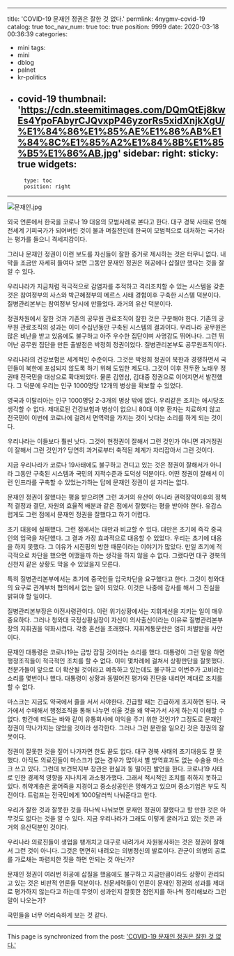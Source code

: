 
---
title: 'COVID-19 문재인 정권은 잘한 것 없다.'
permlink: 4nygmv-covid-19
catalog: true
toc_nav_num: true
toc: true
position: 9999
date: 2020-03-18 00:36:39
categories:
- mini
tags:
- mini
- dblog
- palnet
- kr-politics
- covid-19
thumbnail: 'https://cdn.steemitimages.com/DQmQtEj8kwEs4YpoFAbyrCJQvxpP46yzorRs5xidXnjkXgU/%E1%84%86%E1%85%AE%E1%86%AB%E1%84%8C%E1%85%A2%E1%84%8B%E1%85%B5%E1%86%AB.jpg'
sidebar:
    right:
        sticky: true
widgets:
    -
        type: toc
        position: right
---


![문재인.jpg](https://cdn.steemitimages.com/DQmQtEj8kwEs4YpoFAbyrCJQvxpP46yzorRs5xidXnjkXgU/%E1%84%86%E1%85%AE%E1%86%AB%E1%84%8C%E1%85%A2%E1%84%8B%E1%85%B5%E1%86%AB.jpg)


외국 언론에서 한국을 코로나 19 대응의 모범사례로 본다고 한다. 대구 경북 사태로 인해 전세계 기피국가가 되어버린 것이 불과 며칠전인데 한국이 모범적으로 대처하는 국가라는 평가를 들으니 격세지감이다.

그러나 문재인 정권이 이런 보도를 자신들이 잘한 증거로 제시하는 것은 터무니 없다. 내막을 조금만 자세히 들여다 보면 그동안 문재인 정권은 허공에다 삽질만 했다는 것을 잘 알 수 있다.

우리나라가 지금처럼 적극적으로 감염자를 추적하고 격리조치할 수 있는 시스템을 갖춘 것은 참여정부의 사스와 박근혜정부의 메르스 사태 경험이후 구축한 시스템 덕분이다. 질병관리본부는 참여정부 당시에 만들었다. 과거의 유산 덕분이다.

정권차원에서 잘한 것과 기존의 공무원 관료조직이 잘한 것은 구분해야 한다. 기존의 공무원 관료조직의 성과는 이미 수십년동안 구축된 시스템의 결과이다. 우리나라 공무원은 많은 비난을 받고 있음에도 불구하고 아주 우수한 집단이며 사명감도 뛰어나다. 그런 뛰어난 공무원 집단을 만든 출발점은 박정희 정권이었다. 질병관리본부도 공무원조직이다.

우리나라의 건강보험은 세계적인 수준이다. 그것은 박정희 정권이 북한과 경쟁하면서 국민들이 북한에 포섭되지 않도록 하기 위해 도입한 제도다. 그것이 이후 전두환 노태우 정권때 전국민을 대상으로 확대되었다. 물론 김영삼, 김대중 정권으로 이어지면서 발전했다. 그 덕분에 우리는 인구 1000명당 12개의 병상을 확보할 수 있었다.

영국과 이탈리아는 인구 1000명당 2-3개의 병상 밖에 없다. 우리같은 조치는 애시당초 생각할 수 없다. 제대로된 건강보험과 병상이 없으니 80대 이후 환자는 치료하지 않고 전국민이 이번에 코로나에 걸려서 면역력을 가지는 것이 낫다는 소리를 하게 되는 것이다.

우리나라는 이들보다 훨씬 낫다. 그것이 현정권이 잘해서 그런 것인가 아니면 과거정권이 잘해서 그런 것인가? 당연히 과거로부터 축적된 체계가 자리잡아서 그런 것이다.

지금 우리나라가 코로나 19사태에도 불구하고 견디고 있는 것은 정권이 잘해서가 아니라 그동안 구축된 시스템과 국민의 지적수준과 도덕성 덕분이다. 어떤 정권이 잘해서 이런 인프라를 구축할 수 있었는가하는 답에 문재인 정권이 설 자리는 없다.

문재인 정권이 잘했다는 평을 받으려면 그런 과거의 유산이 아니라 권력장악이후의 정책적 결정과 결단, 자원의 효율적 배분과 같은 점에서 잘했다는 평을 받아야 한다. 유감스럽게도 그런 점에서 문재인 정권을 잘했다고 하기 어렵다.

초기 대응에 실패했다. 그런 점에서는 대만과 비교할 수 있다. 대만은 초기에 즉각 중국인의 입국을 차단했다. 그 결과 가장 효과적으로 대응할 수 있었다. 우리는 초기에 대응을 하지 못했다. 그 이유가 시진핑의 방한 때문이라는 이야기가 많았다. 만일 초기에 적극적으로 차단을 했으면 어땠을까 하는 생각을 하지 않을 수 없다. 그랬다면 대구 경북의 신천지 같은 상황도 막을 수 있었을지 모른다.

특히 질병관리본부에서는 초기에 중국인들 입국차단을 요구했다고 한다. 그것이 청와대의 요구로 관계부처 협의에서 없는 일이 되었다. 이것은 나중에 감사를 해서 그 진실을 밝혀야 할 일이다.

질병관리본부장은 야전사령관이다. 이런 위기상황에서는 지휘계선을 지키는 일이 매우 중요하다. 그러나 청와대 국정상황실장이 자신이 의사출신이라는 이유로 질병관리본부장의 지휘권을 약화시켰다. 각종 혼선을 초래했다. 지휘계통문란은 엄히 처벌받을 사안이다.

문재인 대통령은 코로나19는 금방 잡힐 것이라는 소리를 했다. 대통령이 그런 말을 하면 행정조직들이 적극적인 조치를 할 수 없다. 이미 몇차례에 걸쳐서 상황판단을 잘못했다. 전문가들이 앞으로 더 확산될 것이라고 예측하고 있는데도 불구하고 이번주가 고비라는 소리를 몇번이나 했다. 대통령이 상황과 동떨어진 평가와 진단을 내리면 제대로 조치를 할 수 없다.

마스크는 지금도 약국에서 줄을 서서 사야한다. 긴급할 때는 긴급하게 초지하면 된다. 국가에서 수매해서 행정조직을 통해 나누면 쉬울 것을 왜 약국가서 사게 하는지 이해할 수 없다. 항간에 떠도는 바와 같이 유통회사에 이익을 주기 위한 것인가? 그정도로 문재인 정권이 막나가지는 않았을 것이라 생각한다. 그러나 그런 분란을 일으킨 것은 정권의 잘못이다.

정권이 잘못한 것을 짚어 나가자면 한도 끝도 없다. 대구 경북 사태의 초기대응도 잘 못했다. 아직도 의료진들이 마스크가 없는 경우가 많아서 별 방역효과도 없는 수술용 마스크 쓰고 있다. 그런데 보건복지부 장관은 현실과 동 떨어진 발언을 한다. 코로나19 사태로 인한 경제적 영향을 지나치게 과소평가했다. 그래서 적시적인 조치를 취하지 못하고 있다. 취약계층은 굶어죽을 지경이고 중소상공인은 망해가고 있으며 중소기업은 부도 직전이다. 트럼프는 전국민에게 1000달러씩 나눠준다고 한다.

우리가 잘한 것과 잘못한 것을 하나씩 나눠보면 문재인 정권이 잘했다고 할 만한 것은 아무것도 없다는 것을 알 수 있다. 지금 우리나라가 그래도 이렇게 굴러가고 있는 것은 과거의 유산덕분인 것이다.

우리나라 의료진들이 생업을 팽개치고 대구로 내려가서 자원봉사하는 것은 정권이 잘해서 그런 것이 아니다. 그것은 면면히 내려오는 의병정신의 발로이다. 관군이 의병의 공로를 가로채는 파렴치한 짓을 하면 안되는 것 아닌가?

문재인 정권이 여러번 허공에 삽질을 했음에도 불구하고 지금만큼이라도 상황이 관리되고 있는 것은 비판적 언론들 덕분이다. 친문세력들이 언론이 문재인 정권의 성과를 제대로 평가하지 않는다고 하는데 무엇이 성과인지 잘못한 점인지를 하나씩 정리해보라 그런 말이 나오는가?

국민들을 너무 어리숙하게 보는 것 같다.

- - -

This page is synchronized from the post: ['COVID-19 문재인 정권은 잘한 것 없다.'](https://steemit.com/@oldstone/4nygmv-covid-19)
